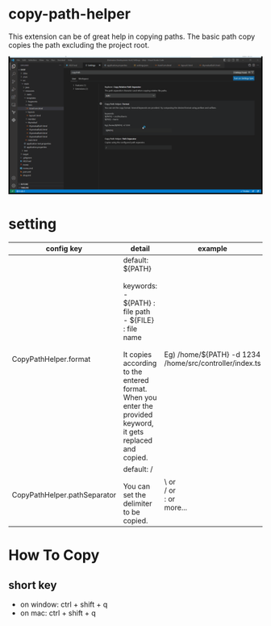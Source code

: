 # copy-path-helper

This extension can be of great help in copying paths. The basic path copy copies the path excluding the project root.

![](https://raw.githubusercontent.com/lejewk/copy-path-helper-for-vscode/main/resource/preview.gif)

# setting

| config key                   | detail                                                                                                                                                                                                                     | example                                                      |
| ---------------------------- | -------------------------------------------------------------------------------------------------------------------------------------------------------------------------------------------------------------------------- | ------------------------------------------------------------ |
| CopyPathHelper.format        | default: ${PATH}<br/><br/> keywords:<br/> - \${PATH} : file path <br/> - \${FILE} : file name <br/><br/> It copies according to the entered format.<br/> When you enter the provided keyword, it gets replaced and copied. | Eg) /home/${PATH} -d 1234 <br/>/home/src/controller/index.ts |
| CopyPathHelper.pathSeparator | default: /<br/><br/>You can set the delimiter to be copied.                                                                                                                                                                | \ or <br/>/ or<br/>: or <br/> more...                        |

# How To Copy

## short key

- on window: ctrl + shift + q
- on mac: ctrl + shift + q
